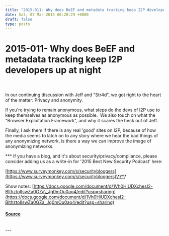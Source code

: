 ```yaml
---
title: "2015-011- Why does BeEF and metadata tracking keep I2P developers up at night"
date: Sat, 07 Mar 2015 06:20:29 +0000
draft: false
type: posts
---
```

# 2015-011- Why does BeEF and metadata tracking keep I2P developers up at night

<br/>

<br/>
In our continuing discussion with Jeff and "Str4d", we got right to the heart of the matter: Privacy and anonymity.

If you're trying to remain anonymous, what steps do the devs of I2P use to keep themselves as anonymous as possible.  We also touch on what the "Browser Exploitation Framework", and why it scares the heck out of Jeff.

Finally, I ask them if there is any real 'good' sites on I2P, because of how the media seems to latch on to any story where we hear the bad things of any anonymizing network, is there a way we can improve the image of anonymizing networks.

\*\*\* If you have a blog, and it's about security/privacy/compliance, please consider adding us as a write-in for '2015 Best New Security Podcast' here:

[https://www.surveymonkey.com/s/securitybloggers](https://www.surveymonkey.com/s/securitybloggers)\*\*\*

Show notes: [https://docs.google.com/document/d/1Vh0HiUDXchesI2-BlthztoIIswZa0GZa\_Jg0mOu0ao4/edit?usp=sharing](https://docs.google.com/document/d/1Vh0HiUDXchesI2-BlthztoIIswZa0GZa_Jg0mOu0ao4/edit?usp=sharing)

#### [Source](https://traffic.libsyn.com/secure/brakeingsecurity/2015-011-part2-i2p.mp3)

<br/>
---
